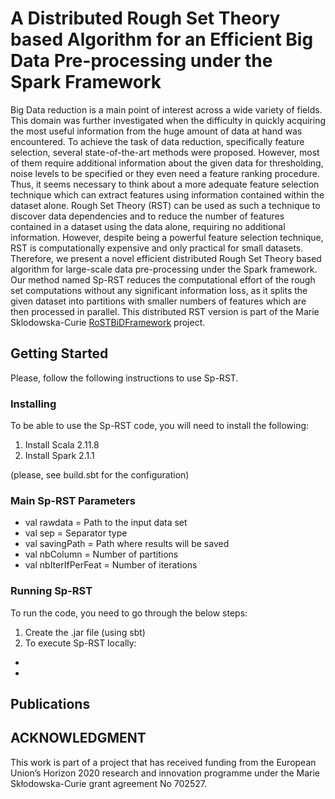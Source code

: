 # A Distributed Rough Set Theory based Algorithm for an Efficient Big Data Pre-processing under the Spark Framework

Big Data reduction is a main point of interest across a wide variety of fields. This domain was further investigated when the difficulty in quickly acquiring the most useful information from the huge amount of data at hand was encountered. To achieve the task of data reduction, specifically feature selection, several state-of-the-art methods were proposed. However, most of them require additional information about the given data for thresholding, noise levels to be specified or they even need a feature ranking procedure. Thus, it seems necessary to think about a more adequate feature selection technique which can extract features using information contained within the dataset
alone. Rough Set Theory (RST) can be used as such a technique to discover data dependencies and to reduce the number of features contained in a dataset using the data alone, requiring no additional information. However, despite being a powerful feature selection technique, RST is computationally expensive and only practical for small datasets. Therefore, we present a novel efficient distributed Rough Set Theory based algorithm for large-scale data pre-processing under the Spark framework. Our method named Sp-RST reduces the computational effort of the rough set computations without any significant information loss, as it splits the given dataset into partitions with smaller numbers of features which are then processed in parallel. This distributed RST version is part of the Marie Sklodowska-Curie [RoSTBiDFramework](http://rostbid.dcs.aber.ac.uk/) project. 

## Getting Started

Please, follow the following instructions to use Sp-RST.

### Installing

To be able to use the Sp-RST code, you will need to install the following:

1. Install Scala 2.11.8
2. Install Spark 2.1.1

(please, see build.sbt for the configuration)

### Main Sp-RST Parameters

- val rawdata = Path to the input data set
- val sep = Separator type
- val savingPath = Path where results will be saved
- val nbColumn = Number of partitions 
- val nbIterIfPerFeat = Number of iterations

### Running Sp-RST

To run the code, you need to go through the below steps:

1. Create the .jar file (using sbt)
2. To execute Sp-RST locally:
- 
-

## Publications

## ACKNOWLEDGMENT
This work is part of a project that has received funding from the European Union’s Horizon 2020 research and innovation programme under the Marie Skłodowska-Curie grant agreement No 702527.

